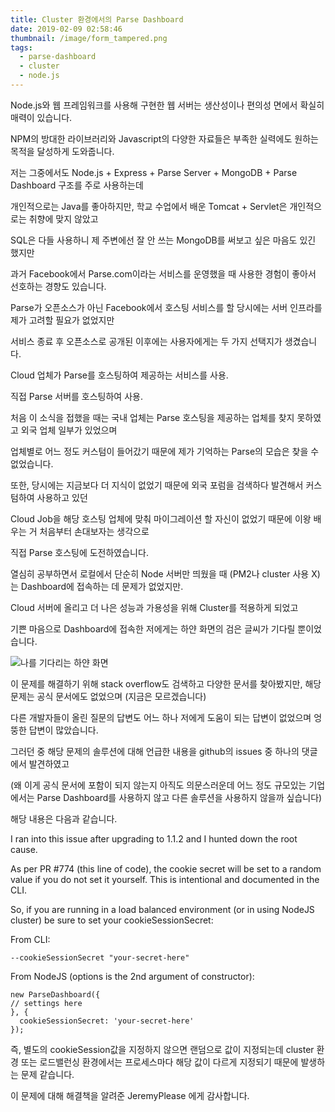 ```yaml
---
title: Cluster 환경에서의 Parse Dashboard
date: 2019-02-09 02:58:46
thumbnail: /image/form_tampered.png
tags:
  - parse-dashboard
  - cluster
  - node.js
---
```


Node.js와 웹 프레임워크를 사용해 구현한 웹 서버는 생산성이나 편의성 면에서 확실히 매력이 있습니다.

NPM의 방대한 라이브러리와 Javascript의 다양한 자료들은 부족한 실력에도 원하는 목적을 달성하게 도와줍니다.

저는 그중에서도 Node.js + Express + Parse Server + MongoDB + Parse Dashboard 구조를 주로 사용하는데

<!-- more -->

개인적으로는 Java를 좋아하지만, 학교 수업에서 배운 Tomcat + Servlet은 개인적으로는 취향에 맞지 않았고

SQL은 다들 사용하니 제 주변에선 잘 안 쓰는 MongoDB를 써보고 싶은 마음도 있긴 했지만

과거 Facebook에서 Parse.com이라는 서비스를 운영했을 때 사용한 경험이 좋아서 선호하는 경향도 있습니다.

Parse가 오픈소스가 아닌 Facebook에서 호스팅 서비스를 할 당시에는 서버 인프라를 제가 고려할 필요가 없었지만

서비스 종료 후 오픈소스로 공개된 이후에는 사용자에게는 두 가지 선택지가 생겼습니다.

Cloud 업체가 Parse를 호스팅하여 제공하는 서비스를 사용.

직접 Parse 서버를 호스팅하여 사용.

처음 이 소식을 접했을 때는 국내 업체는 Parse 호스팅을 제공하는 업체를 찾지 못하였고 외국 업체 일부가 있었으며

업체별로 어느 정도 커스텀이 들어갔기 때문에 제가 기억하는 Parse의 모습은 찾을 수 없었습니다.

또한, 당시에는 지금보다 더 지식이 없었기 때문에 외국 포럼을 검색하다 발견해서 커스텀하여 사용하고 있던

Cloud Job을 해당 호스팅 업체에 맞춰 마이그레이션 할 자신이 없었기 때문에 이왕 배우는 거 처음부터 손대보자는 생각으로

직접 Parse 호스팅에 도전하였습니다.

열심히 공부하면서 로컬에서 단순히 Node 서버만 띄웠을 때 (PM2나 cluster 사용 X)는 Dashboard에 접속하는 데 문제가 없었지만.

Cloud 서버에 올리고 더 나은 성능과 가용성을 위해 Cluster를 적용하게 되었고

기쁜 마음으로 Dashboard에 접속한 저에게는 하얀 화면의 검은 글씨가 기다릴 뿐이었습니다.

![나를 기다리는 하얀 화면](/image/form_tampered.png)

이 문제를 해결하기 위해 stack overflow도 검색하고 다양한 문서를 찾아봤지만, 해당 문제는 공식 문서에도 없었으며 (지금은 모르겠습니다)

다른 개발자들이 올린 질문의 답변도 어느 하나 저에게 도움이 되는 답변이 없었으며 엉뚱한 답변이 많았습니다.

그러던 중 해당 문제의 솔루션에 대해 언급한 내용을 github의 issues 중 하나의 댓글에서 발견하였고

(왜 이게 공식 문서에 포함이 되지 않는지 아직도 의문스러운데 어느 정도 규모있는 기업에서는 Parse Dashboard를 사용하지 않고 다른 솔루션을 사용하지 않을까 싶습니다)

해당 내용은 다음과 같습니다.

I ran into this issue after upgrading to 1.1.2 and I hunted down the root cause.

As per PR #774 (this line of code), the cookie secret will be set to a random value if you do not set it yourself. This is intentional and documented in the CLI.

So, if you are running in a load balanced environment (or in using NodeJS cluster) be sure to set your cookieSessionSecret:

From CLI:

```
--cookieSessionSecret "your-secret-here"
```

From NodeJS (options is the 2nd argument of constructor):

```
new ParseDashboard({
// settings here
}, {
  cookieSessionSecret: 'your-secret-here'
});
```

즉, 별도의 cookieSession값을 지정하지 않으면 랜덤으로 값이 지정되는데 cluster 환경 또는 로드밸런싱 환경에서는 프로세스마다 해당 값이 다르게 지정되기 때문에 발생하는 문제 같습니다.

이 문제에 대해 해결책을 알려준 JeremyPlease 에게 감사합니다.
